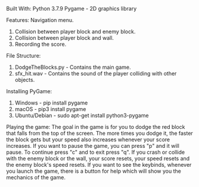 Built With:
Python 3.7.9
Pygame - 2D graphics library



Features:
Navigation menu.
1. Collision between player block and enemy block.
2. Collision between player block and wall.
3. Recording the score.



File Structure:
1. DodgeTheBlocks.py - Contains the main game.
2. sfx_hit.wav - Contains the sound of the player colliding with other objects.



Installing PyGame:
1. Windows - pip install pygame
2. macOS - pip3 install pygame
3. Ubuntu/Debian - sudo apt-get install python3-pygame



Playing the game:
The goal in the game is for you to dodge the red block that falls from the top of the screen.
The more times you dodge it, the faster the block gets but your speed also increases whenever your
score increases.
If you want to pause the game, you can press "p" and it will pause. To continue press "c" and to
exit press "q". 
If you crash or collide with the enemy block or the wall, your score resets, your speed resets and the enemy
block's speed resets. 
If you want to see the keybinds, whenever you launch the game, there is a button for help which will show you
the mechanics of the game.

